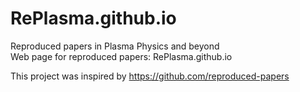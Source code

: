 RePlasma.github.io
===========================

Reproduced papers in Plasma Physics and beyond \
Web page for reproduced papers: RePlasma.github.io


This project was inspired by
https://github.com/reproduced-papers